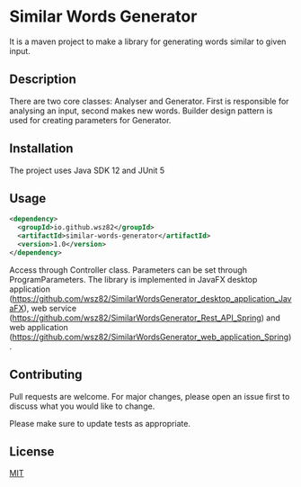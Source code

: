 # Similar Words Generator

It is a maven project to make a library for generating words similar to given input.

## Description

There are two core classes: Analyser and Generator. First is responsible for analysing an input, second makes new words.
Builder design pattern is used for creating parameters for Generator.

## Installation

The project uses Java SDK 12 and JUnit 5<br/>

## Usage

```xml
<dependency>
  <groupId>io.github.wsz82</groupId>
  <artifactId>similar-words-generator</artifactId>
  <version>1.0</version>
</dependency>
```

Access through Controller class. Parameters can be set through ProgramParameters. The library is implemented in JavaFX desktop application (https://github.com/wsz82/SimilarWordsGenerator_desktop_application_JavaFX), web service (https://github.com/wsz82/SimilarWordsGenerator_Rest_API_Spring) and web application (https://github.com/wsz82/SimilarWordsGenerator_web_application_Spring).

## Contributing
Pull requests are welcome. For major changes, please open an issue first to discuss what you would like to change.

Please make sure to update tests as appropriate.

## License
[MIT](https://choosealicense.com/licenses/mit/)